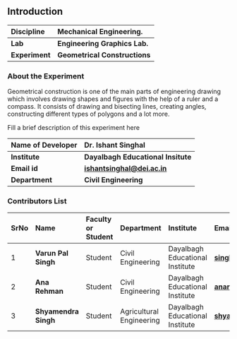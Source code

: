 ## Introduction

<b>Discipline | <b> Mechanical Engineering.
:--|:--|
<b> Lab | <b> Engineering Graphics Lab.
<b> Experiment| <b> Geometrical Constructions

### About the Experiment 
Geometrical construction is one of the main parts of engineering drawing which involves drawing shapes and figures with the help of a ruler and a compass. It consists of drawing and bisecting lines, creating angles, constructing different types of polygons and a lot more.

Fill a brief description of this experiment here

<b>Name of Developer | <b> Dr. Ishant Singhal
:--|:--|
<b> Institute | <b>  Dayalbagh Educational Insitute
<b> Email id|     <b>  ishantsinghal@dei.ac.in
<b> Department | <b> Civil Engineering

### Contributors List

SrNo | Name | Faculty or Student | Department| Institute | Email id
:--|:--|:--|:--|:--|:--|
1 | <b> Varun Pal Singh | Student | Civil Engineering | Dayalbagh Educational Institute | <b> singhvarun928@gmail.com
2 | <b> Ana Rehman | Student  | Civil Engineering | Dayalbagh Educational Institute | <b> anarehmanana@gmail.com
3 | <b> Shyamendra Singh | Student  | Agricultural Engineering | Dayalbagh Educational Institute | <b> shyamendra.me@gmail.com
